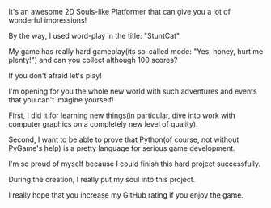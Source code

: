 It's an awesome 2D Souls-like Platformer that can give you a lot of wonderful impressions!

By the way, I used word-play in the title: "StuntCat".

My game has really hard gameplay(its so-called mode: "Yes, honey, hurt me plenty!") and can you collect although 100 scores?

If you don't afraid let's play!

I'm opening for you the whole new world with such adventures and events that you can't imagine yourself!

First, I did it for learning new things(in particular, dive into work with computer graphics on a completely new level of quality).

Second, I want to be able to prove that Python(of course, not without PyGame's help) is a pretty language for serious game development.

I'm so proud of myself because I could finish this hard project successfully.

During the creation, I really put my soul into this project.

I really hope that you increase my GitHub rating if you enjoy the game.
